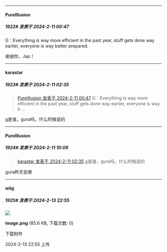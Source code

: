 *****

####  PureIllusion  
##### 1922#       发表于 2024-2-11 00:47

G：Everything is way more efficient in the past year, stuff gets done way earlier, everyone is way better prepared.

谢谢你，Jap！


*****

####  karastar  
##### 1923#       发表于 2024-2-11 02:35

<blockquote><a href="httphttps://bbs.saraba1st.com/2b/forum.php?mod=redirect&amp;goto=findpost&amp;pid=63937002&amp;ptid=1989758" target="_blank">PureIllusion 发表于 2024-2-11 00:47</a>
G：Everything is way more efficient in the past year, stuff gets done way earlier, everyone is way b ...</blockquote>
g是谁，gura吗，什么时候说的


*****

####  PureIllusion  
##### 1924#       发表于 2024-2-11 10:09

<blockquote><a href="httphttps://bbs.saraba1st.com/2b/forum.php?mod=redirect&amp;goto=findpost&amp;pid=63937343&amp;ptid=1989758" target="_blank">karastar 发表于 2024-2-11 02:35</a>
g是谁，gura吗，什么时候说的</blockquote>
gura昨天会限

*****

####  wiig  
##### 1925#       发表于 2024-2-13 22:55

<img src="https://img.saraba1st.com/forum/202402/13/225514bcetb9bb1gtf99b9.png" referrerpolicy="no-referrer">

<strong>image.png</strong> (85.6 KB, 下载次数: 0)

下载附件

2024-2-13 22:55 上传

